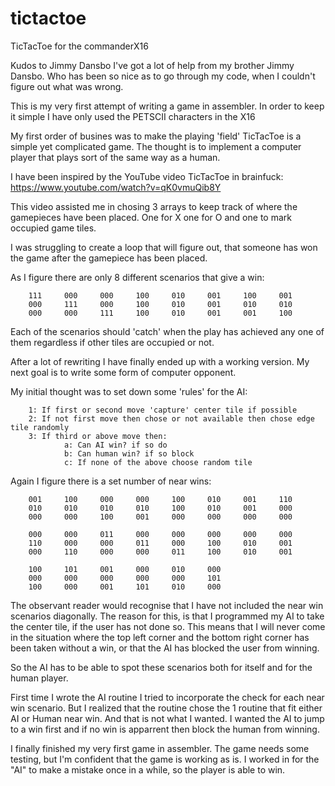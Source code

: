 # tictactoe
TicTacToe for the commanderX16

Kudos to Jimmy Dansbo
I've got a lot of help from my brother Jimmy Dansbo. Who has been so nice as to
go through my code, when I couldn't figure out what was wrong.

This is my very first attempt of writing a game in assembler.
In order to keep it simple I have only used the PETSCII characters in the X16

My first order of busines was to make the playing 'field'
TicTacToe is a simple yet complicated game.
The thought is to implement a computer player that plays sort of the same way as a human.

I have been inspired by the YouTube video TicTacToe in brainfuck:
  https://www.youtube.com/watch?v=qK0vmuQib8Y

This video assisted me in chosing 3 arrays to keep track of where the gamepieces
have been placed. One for X one for O and one to mark occupied game tiles.

I was struggling to create a loop that will figure out, that someone has won the
game after the gamepiece has been placed.

As I figure there are only 8 different scenarios that give a win:

        111     000     000     100     010     001     100     001
        000     111     000     100     010     001     010     010
        000     000     111     100     010     001     001     100

Each of the scenarios should 'catch' when the play has achieved any one of them
regardless if other tiles are occupied or not.

After a lot of rewriting I have finally ended up with a working version.
My next goal is to write some form of computer opponent.

My initial thought was to set down some 'rules' for the AI:

        1: If first or second move 'capture' center tile if possible
        2: If not first move then chose or not available then chose edge tile randomly
        3: If third or above move then:
                a: Can AI win? if so do
                b: Can human win? if so block
                c: If none of the above choose random tile

Again I figure there is a set number of near wins:

        001     100     000     000     100     010     001     110
        010     010     010     010     100     010     001     000
        000     000     100     001     000     000     000     000

        000     000     011     000     000     000     000     000
        110     000     000     011     000     100     010     001
        000     110     000     000     011     100     010     001

        100     101     001     000     010     000
        000     000     000     000     000     101
        100     000     001     101     010     000

The observant reader would recognise that I have not included the near win scenarios diagonally. The reason for this, is that I programmed my AI to take the center tile, if the user has not done so. This means that I will never come in the situation where the top left corner and the bottom right corner has been taken without a win, or that the AI has blocked the user from winning.

So the AI has to be able to spot these scenarios both for itself and for the human player.

First time I wrote the AI routine I tried to incorporate the check for each near win scenario. But I realized that the routine chose the 1 routine that fit either AI or Human near win. And that is not what I wanted. I wanted the AI to jump to a win first and if no win is apparrent then block the human from winning.

I finally finished my very first game in assembler.
The game needs some testing, but I'm confident that the game is working as is.
I worked in for the "AI" to make a mistake once in a while, so the player is able to win.
